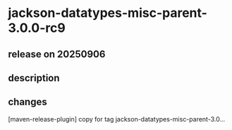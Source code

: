 # jackson-datatypes-misc-parent-3.0.0-rc9

## release on 20250906
## description
## changes
[maven-release-plugin] copy for tag jackson-datatypes-misc-parent-3.0…

